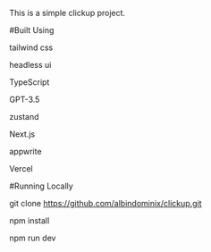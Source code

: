 This is a simple clickup project.

#Built Using


tailwind css

headless ui

TypeScript

GPT-3.5

zustand

Next.js

appwrite

Vercel

#Running Locally

git clone https://github.com/albindominix/clickup.git

npm install

npm run dev

